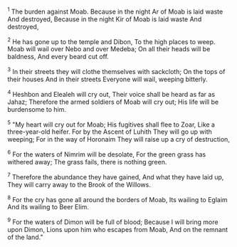 <sup>1</sup> 
The burden against Moab. Because in the night Ar of Moab is laid waste And destroyed, Because in the night Kir of Moab is laid waste And destroyed, 

<sup>2</sup> 
He has gone up to the temple and Dibon, To the high places to weep. Moab will wail over Nebo and over Medeba; On all their heads will be baldness, And every beard cut off. 

<sup>3</sup> 
In their streets they will clothe themselves with sackcloth; On the tops of their houses And in their streets Everyone will wail, weeping bitterly. 

<sup>4</sup> 
Heshbon and Elealeh will cry out, Their voice shall be heard as far as Jahaz; Therefore the armed soldiers of Moab will cry out; His life will be burdensome to him. 

<sup>5</sup> 
"My heart will cry out for Moab; His fugitives shall flee to Zoar, Like a three-year-old heifer. For by the Ascent of Luhith They will go up with weeping; For in the way of Horonaim They will raise up a cry of destruction, 

<sup>6</sup> 
For the waters of Nimrim will be desolate, For the green grass has withered away; The grass fails, there is nothing green. 

<sup>7</sup> 
Therefore the abundance they have gained, And what they have laid up, They will carry away to the Brook of the Willows. 

<sup>8</sup> 
For the cry has gone all around the borders of Moab, Its wailing to Eglaim And its wailing to Beer Elim. 

<sup>9</sup> 
For the waters of Dimon will be full of blood; Because I will bring more upon Dimon, Lions upon him who escapes from Moab, And on the remnant of the land."